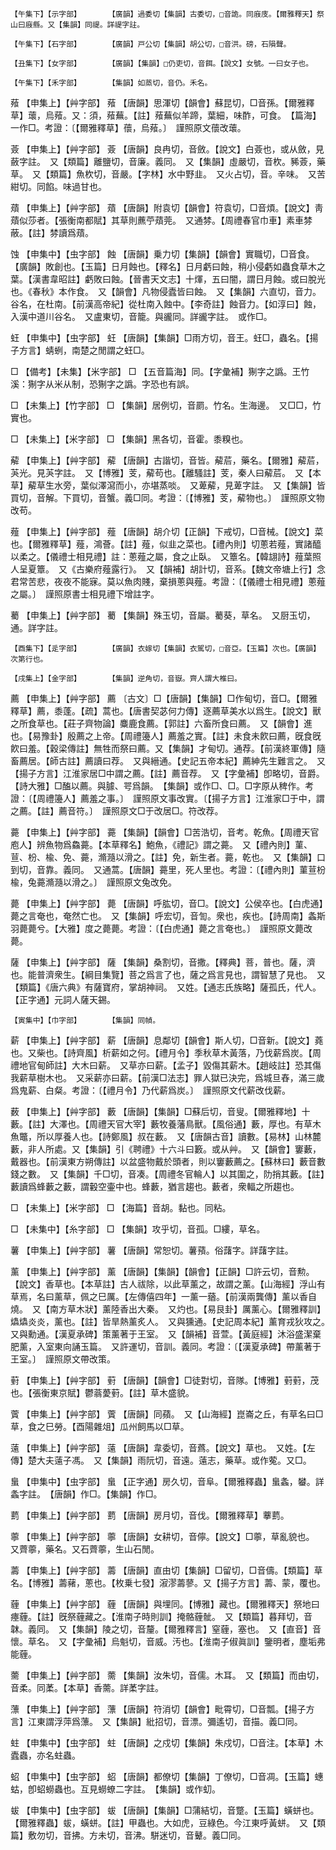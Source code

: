 <!-- { "loadSidebar": true } -->
	【午集下】【示字部】		【廣韻】過委切【集韻】古委切，□音詭。同庪庋。【爾雅釋天】祭山曰庪縣。又【集韻】同禔。詳禔字註。

	【午集下】【石字部】		【廣韻】戸公切【集韻】胡公切，□音洪。磅，石隕聲。

	【丑集下】【女字部】		【廣韻】【集韻】□仍吏切，音餌。【說文】女號。一曰女子也。

	【午集下】【禾字部】		【集韻】如蒸切，音仍。禾名。

薞	【申集上】【艸字部】	薞	【唐韻】思渾切【韻會】蘇昆切，□音孫。【爾雅釋草】蘾，烏薞。又：須，薞蕪。【註】薞蕪似羊蹄，葉細，味酢，可食。　【篇海】一作□。考證：〔【爾雅釋草】蘹，烏薞。〕　謹照原文蘹改蘾。 

薟	【申集上】【艸字部】	薟	【唐韻】良冉切，音斂。【說文】白薟也，或从斂，見蘞字註。　又【類篇】離鹽切，音廉。義同。　又【集韻】虛嚴切，音杴。豨薟，藥草。　又【類篇】魚杴切，音嚴。【字林】水中野韭。　又火占切，音。辛味。　又苦紺切。同餡。味過甘也。

薠	【申集上】【艸字部】	薠	【唐韻】附袁切【韻會】符袁切，□音煩。【說文】靑薠似莎者。【張衡南都賦】其草則藨苧薠莞。　又通棼。【周禮春官巾車】素車棼蔽。【註】棼讀爲薠。

蚀	【申集中】【虫字部】	蝕	【唐韻】乗力切【集韻】【韻會】實職切，□音食。【廣韻】敗創也。【玉篇】日月蝕也。【釋名】日月虧曰蝕，稍小侵虧如蟲食草木之葉。【漢書韋昭註】虧敗曰蝕。【晉書天文志】十煇，五曰闇，謂日月蝕。或曰脫光也。《春秋》本作食。　又【韻會】凡物侵蠹皆曰蝕。　又【集韻】六直切，音力。谷名，在杜南。【前漢高帝紀】從杜南入蝕中。【李奇註】蝕音力。【如淳曰】蝕，入漢中道川谷名。　又盧東切，音籠。與豅同。詳豅字註。　或作□。

蚟	【申集中】【虫字部】	蚟	【唐韻】【集韻】□雨方切，音王。蚟□，蟲名。【揚子方言】蜻蛚，南楚之閒謂之蚟□。

□	【備考】【未集】【米字部】	□	【五音篇海】同。【字彙補】猘字之譌。王竹溪：猘字从米从制，恐猘字之譌。字恐也有誤。

□	【未集上】【竹字部】	□	【集韻】居例切，音罽。竹名。生海邊。　又□□，竹實也。

□	【未集上】【米字部】	□	【集韻】黑各切，音霍。黍糗也。

薢	【申集上】【艸字部】	薢	【唐韻】古諧切，音皆。薢茩，藥名。【爾雅】薢茩，芵光。見芵字註。　又【博雅】芰，薢苟也。【離騷註】芰，秦人曰薢茩。　又【本草】薢草生水旁，葉似澤瀉而小，亦堪蒸啖。　又萆薢，見萆字註。　又【集韻】皆買切，音解。下買切，音蟹。義□同。考證：〔【博雅】芰，薢物也。〕　謹照原文物改苟。 

薤	【申集上】【艸字部】	薤	【唐韻】胡介切【正韻】下戒切，□音械。【說文】菜也。【爾雅釋草】薤，鴻薈。【註】薤，似韭之菜也。【禮內則】切蔥若薤，實諸醯以柔之。【儀禮士相見禮】註：蔥薤之屬，食之止臥。　又簟名。【韓翃詩】薤葉照人呈夏簟。　又《古樂府薤露行》。　又【韻補】胡計切，音系。【魏文帝塘上行】念君常苦悲，夜夜不能寐。莫以魚肉賤，棄損蔥與薤。考證：〔【儀禮士相見禮】蔥薤之屬。〕　謹照原書士相見禮下增註字。 

薥	【申集上】【艸字部】	薥	【集韻】殊玉切，音屬。薥葵，草名。　又厨玉切，通。詳字註。

	【酉集下】【辵字部】		【廣韻】衣嫁切【集韻】衣駕切，□音亞。【玉篇】次也。【廣韻】次第行也。

	【戌集上】【金字部】		【集韻】逆角切，音嶽。齊人謂大椎曰。

薦	【申集上】【艸字部】	薦	〔古文〕□【唐韻】【集韻】□作甸切，音□。【爾雅釋草】薦，黍蓬。【疏】蒿也。【唐書契苾何力傳】逐薦草美水以爲生。【說文】獸之所食草也。【莊子齊物論】麋鹿食薦。【郭註】六畜所食曰薦。　又【韻會】進也。【易豫卦】殷薦之上帝。【周禮籩人】薦羞之實。【註】未食未飮曰薦，旣食旣飮曰羞。【穀梁傳註】無牲而祭曰薦。又【集韻】才甸切。通荐。【前漢終軍傳】隨畜薦居。【師古註】薦讀曰荐。　又與縉通。【史記五帝本紀】薦紳先生難言之。　又【揚子方言】江淮家居□中謂之薦。【註】薦音荐。　又【字彙補】卽略切，音爵。【詩大雅】□醢以薦。與臄、咢爲韻。　【集韻】或作□、□。□字原从稗作。考證：〔【周禮籩人】薦羞之事。〕　謹照原文事改實。〔【揚子方言】江淮家□于中，謂之薦。【註】薦音符。〕　謹照原文□于改居□。符改荐。 

薧	【申集上】【艸字部】	薧	【集韻】【韻會】□苦浩切，音考。乾魚。【周禮天官庖人】辨魚物爲鱻薧。【本草釋名】鮑魚，《禮記》謂之薧。　又【禮內則】菫、荁、枌、楡、免、薧，滫瀡以滑之。【註】免，新生者。薧，乾也。　又【集韻】口到切，音靠。義同。　又通蒿。【唐韻】薧里，死人里也。考證：〔【禮內則】菫荁枌楡，兔薧滫瀡以滑之。〕　謹照原文兔改免。 

薨	【申集上】【艸字部】	薨	【唐韻】呼肱切，音□。【說文】公侯卒也。【白虎通】薨之言奄也，奄然亡也。　又【集韻】呼宏切，音訇。衆也，疾也。【詩周南】螽斯羽薨薨兮。【大雅】度之薨薨。考證：〔【白虎通】薨之言奄也。〕　謹照原文薨改薨。 

薩	【申集上】【艸字部】	薩	【集韻】桑割切，音撒。【釋典】菩，普也。薩，濟也。能普濟衆生。【綱目集覽】菩之爲言了也，薩之爲言見也，謂智慧了見也。　又【類篇】《唐六典》有薩寶府，掌胡神祠。　又姓。【通志氏族略】薩孤氏，代人。【正字通】元詞人薩天錫。

	【寅集中】【巾字部】		【集韻】同幀。

薪	【申集上】【艸字部】	薪	【唐韻】息鄰切【韻會】斯人切，□音新。【說文】蕘也。又柴也。【詩齊風】析薪如之何。【禮月令】季秋草木黃落，乃伐薪爲炭。【周禮地官甸師註】大木曰薪。　又草亦曰薪。【孟子】毀傷其薪木。【趙岐註】恐其傷我薪草樹木也。　又采薪亦曰薪。【前漢□法志】罪人獄已決完，爲城旦舂，滿三歲爲鬼薪、白粲。考證：〔【禮月令】乃代薪爲炭。〕　謹照原文代薪改伐薪。 

薮	【申集上】【艸字部】	藪	【唐韻】【集韻】□蘇后切，音叟。【爾雅釋地】十藪。【註】大澤也。【周禮天官大宰】藪牧養藩鳥獸。【風俗通】藪，厚也。有草木魚鼈，所以厚養人也。【詩鄭風】叔在藪。　又【唐韻古音】讀數。【易林】山林麓藪，非人所處。又【集韻】引《聘禮》十六斗曰籔。或从艸。　又【韻會】窶藪，戴器也。【前漢東方朔傳註】以盆盛物戴於頭者，則以窶藪薦之。【蘇林曰】藪音數錢之數。　又【集韻】千□切，音凑。【周禮冬官輪人】以其圍之，阞捎其藪。【註】藪讀爲蜂藪之藪，謂轂空壷中也。蜂藪，猶言趨也。藪者，衆輻之所趨也。

□	【未集上】【米字部】	□	【海篇】音胡。黏也。同粘。

□	【未集中】【糸字部】	□	【集韻】攻乎切，音孤。□縷，草名。

薯	【申集上】【艸字部】	薯	【唐韻】常恕切。薯蕷。俗藷字。詳藷字註。

薰	【申集上】【艸字部】	薰	【唐韻】【集韻】【韻會】【正韻】□許云切，音勲。【說文】香草也。【本草註】古人祓除，以此草薰之，故謂之薰。【山海經】浮山有草焉，名曰薰草，佩之巳厲。【左傳僖四年】一薰一蕕。【前漢兩龔傳】薰以香自燒。　又【南方草木狀】薰陸香出大秦。　又灼也。【易艮卦】厲薰心。【爾雅釋訓】爞爞炎炎，薰也。【註】皆旱熱薰炙人。　又與獯通。【史記周本紀】薰育戎狄攻之。　又與勳通。【漢夏承碑】策薰著于王室。　又【韻補】音萱。【黃庭經】沐浴盛潔棄肥薰，入室東向誦玉篇。　又許運切，音訓。義同。考證：〔【漢夏承碑】帶薰著于王室。〕　謹照原文帶改策。 

薱	【申集上】【艸字部】	薱	【唐韻】【韻會】□徒對切，音隊。【博雅】薱薱，茂也。【張衡東京賦】鬱蓊薆薱。【註】草木盛貌。

薲	【申集上】【艸字部】	薲	【唐韻】同蘋。　又【山海經】崑崙之丘，有草名曰□草，食之巳勞。【酉陽雜俎】瓜州飼馬以□草。

薳	【申集上】【艸字部】	薳	【唐韻】韋委切，音蔿。【說文】草也。　又姓。【左傳】楚大夫薳子馮。　又【集韻】雨阮切，音遠。薳志，藥草。或作蒬。又□。

蛗	【申集中】【虫字部】	蛗	【正字通】房久切，音阜。【爾雅釋蟲】蛗螽，蠜。詳螽字註。　【唐韻】作□。【集韻】作□。

藅	【申集上】【艸字部】	藅	【唐韻】房月切，音伐。【爾雅釋草】藆藅。

薴	【申集上】【艸字部】	薴	【唐韻】女耕切，音儜。【說文】□薴，草亂貌也。　又薺薴，藥名。又石薺薴，生山石閒。

薵	【申集上】【艸字部】	薵	【唐韻】直由切【集韻】□留切，□音儔。【類篇】草名。【博雅】薵藸，蔥也。【枚乗七發】漃漻薵蓼。又【揚子方言】薵、蒙，覆也。

薶	【申集上】【艸字部】	薶	【唐韻】與埋同。【博雅】藏也。【爾雅釋天】祭地曰瘞薶。【註】旣祭薶藏之。【淮南子時則訓】掩骼薶骴。　又【類篇】暮拜切，音韎。義同。　又【集韻】陵之切，音釐。【爾雅釋言】窒薶，塞也。　又【直音】音懷。草名。　又【字彙補】烏魁切，音威。汚也。【淮南子俶眞訓】鑒明者，塵垢弗能薶。

薷	【申集上】【艸字部】	薷	【集韻】汝朱切，音儒。木耳。　又【類篇】而由切，音柔。同葇。【本草】香薷。詳葇字註。

薸	【申集上】【艸字部】	薸	【唐韻】符消切【韻會】毗霄切，□音瓢。【揚子方言】江東謂浮萍爲薸。　又【集韻】紕招切，音漂。彌遙切，音描。義□同。

蛀	【申集中】【虫字部】	蛀	【唐韻】之戍切【集韻】朱戍切，□音注。【本草】木蠹蟲，亦名蛀蟲。

蛁	【申集中】【虫字部】	蛁	【唐韻】都僚切【集韻】丁僚切，□音凋。【玉篇】蟪蛄，卽蛁蟧蟲也。互見蟧蟟二字註。　【集韻】或作虭。

蛂	【申集中】【虫字部】	蛂	【唐韻】【集韻】□蒲結切，音蹩。【玉篇】蟥蛢也。【爾雅釋蟲】蛂，蟥蛢。【註】甲蟲也。大如虎，豆綠色。今江東呼黃蛢。　又【類篇】敷勿切，音拂。方未切，音沸。駢迷切，音鼙。義□同。

